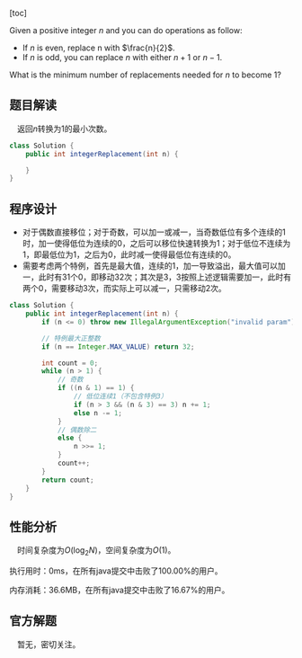 [toc]

Given a positive integer $n$ and you can do operations as follow:

* If $n$ is even, replace n with $\frac{n}{2}$.
* If $n$ is odd, you can replace $n$ with either $n + 1$ or $n - 1$.

What is the minimum number of replacements needed for $n$ to become $1$?



## 题目解读

&emsp;返回$n$转换为$1$的最小次数。

```java
class Solution {
    public int integerReplacement(int n) {

    }
}
```

## 程序设计

* 对于偶数直接移位；对于奇数，可以加一或减一，当奇数低位有多个连续的$1$时，加一使得低位为连续的$0$，之后可以移位快速转换为$1$；对于低位不连续为$1$，即最低位为$1$，之后为$0$，此时减一使得最低位有连续的$0$。
* 需要考虑两个特例，首先是最大值，连续的$1$，加一导致溢出，最大值可以加一，此时有$31$个$0$，即移动$32$次；其次是$3$，$3$按照上述逻辑需要加一，此时有两个$0$，需要移动$3$次，而实际上可以减一，只需移动$2$次。

```java
class Solution {
    public int integerReplacement(int n) {
        if (n <= 0) throw new IllegalArgumentException("invalid param");

        // 特例最大正整数
        if (n == Integer.MAX_VALUE) return 32;

        int count = 0;
        while (n > 1) {
            // 奇数
            if ((n & 1) == 1) {
                // 低位连续1（不包含特例3）
                if (n > 3 && (n & 3) == 3) n += 1;
                else n -= 1;
            }
            // 偶数除二
            else {
                n >>= 1;
            }
            count++;
        }
        return count;
    }
}
```

## 性能分析

&emsp;时间复杂度为$O(\log_2N)$，空间复杂度为$O(1)$。

执行用时：0ms，在所有java提交中击败了100.00%的用户。

内存消耗：36.6MB，在所有java提交中击败了16.67%的用户。

## 官方解题

&emsp;暂无，密切关注。